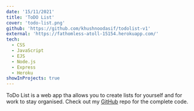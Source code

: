 ```yaml
---
date: '15/11/2021'
title: 'ToDO List'
cover: 'todo-list.png'
github: 'https://github.com/khushnoodasif/todolist-v1'
external: 'https://fathomless-atoll-15154.herokuapp.com/'
tech:
  - CSS
  - JavaScript
  - EJS
  - Node.js
  - Express
  - Heroku
showInProjects: true
---
```


ToDo List is a web app tha allows you to create lists for yourself and for work to stay organised. Check out my [GitHub](https://github.com/khushnoodasif/todolist-v1) repo for the complete code.

